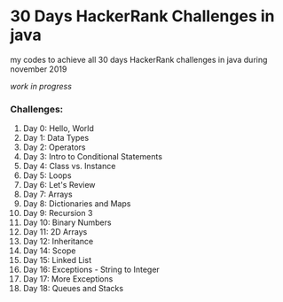 # 30 Days HackerRank Challenges in java
my codes to achieve all 30 days HackerRank challenges in java during november 2019

*work in progress*

<h3>Challenges:</h3>
<ol>
  <li> Day 0: Hello, World</li>
  <li> Day 1: Data Types</li>
  <li> Day 2: Operators</li>
  <li> Day 3: Intro to Conditional Statements </li>
  <li> Day 4: Class vs. Instance</li>
  <li> Day 5: Loops </li>
  <li> Day 6: Let's Review</li>
  <li> Day 7: Arrays </li>
  <li> Day 8: Dictionaries and Maps </li>
  <li> Day 9: Recursion 3</li>
  <li> Day 10: Binary Numbers </li>
  <li> Day 11: 2D Arrays</li>
  <li> Day 12: Inheritance </li>
  <li> Day 14: Scope </li>
  <li> Day 15: Linked List</li>
  <li> Day 16: Exceptions - String to Integer </li>
  <li> Day 17: More Exceptions </li>
  <li> Day 18: Queues and Stacks </li>
  
  </ol>
